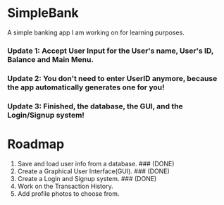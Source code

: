 # SimpleBank
A simple banking app I am working on for learning purposes.
### Update 1: Accept User Input for the User's name, User's ID, Balance and Main Menu.
### Update 2: You don't need to enter UserID anymore, because the app automatically generates one for you!
### Update 3: Finished, the database, the GUI, and the Login/Signup system!

# Roadmap
1. Save and load user info from a database. ### (DONE)
2. Create a Graphical User Interface(GUI). ### (DONE)
3. Create a Login and Signup system. ### (DONE)
4. Work on the Transaction History.
5. Add profile photos to choose from.
